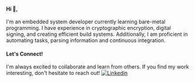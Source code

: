 #### Hi 👋,

I'm an embedded system developer currently learning bare-metal programming. I have experience in cryptographic encryption, digital signing, and creating efficient build systems. Additionally, I am proficient in automating tasks, parsing information and continuous integration.

#### Let's Connect!
I'm always excited to collaborate and learn from others. If you find my work interesting, don't hesitate to reach out! [![Linkedin](https://i.stack.imgur.com/gVE0j.png)](https://www.linkedin.com/in/imahjoub)

<!-- 
#### <ins> My GitHub Info:</ins>

<img align="left" height="170px" width="400px" src="https://github-readme-stats.vercel.app/api?username=imahjoub&count_private=true&show_icons=true&theme=tokyonight" />
<img align="right" height="180px" width="520px" src="http://github-profile-summary-cards.vercel.app/api/cards/profile-details?username=imahjoub&theme=radical" />
<img height="100" />
<br><br>
<br><br>

#### <ins> My contributions:</ins>	
<p align = "center">
	<img src = "https://github.com/imahjoub/imahjoub/blob/main/github-user-contribution.svg?" alt = "Snake Game"/>
</p>

--> 
